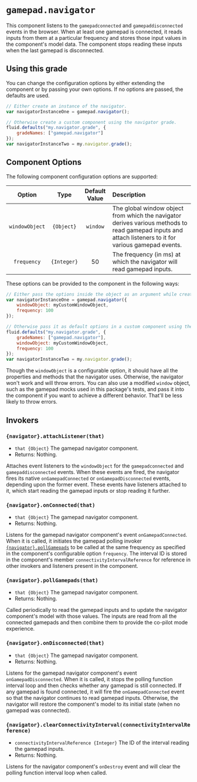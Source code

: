 <!--
Copyright (c) 2020 The Gamepad Navigator Authors
See the AUTHORS.md file at the top-level directory of this distribution and at
https://github.com/fluid-lab/gamepad-navigator/raw/master/AUTHORS.md.

Licensed under the BSD 3-Clause License. You may not use this file except in
compliance with this License.

You may obtain a copy of the BSD 3-Clause License at
https://github.com/fluid-lab/gamepad-navigator/blob/master/LICENSE
-->

# `gamepad.navigator`

This component listens to the `gamepadconnected` and `gamepaddisconnected` events in the browser. When at least one
gamepad is connected, it reads inputs from them at a particular frequency and stores those input values in the
component's model data. The component stops reading these inputs when the last gamepad is disconnected.

## Using this grade

You can change the configuration options by either extending the component or by passing your own options. If no
options are passed, the defaults are used.

``` javascript
// Either create an instance of the navigator.
var navigatorInstanceOne = gamepad.navigator();

// Otherwise create a custom component using the navigator grade.
fluid.defaults("my.navigator.grade", {
    gradeNames: ["gamepad.navigator"]
});
var navigatorInstanceTwo = my.navigator.grade();
```

## Component Options

The following component configuration options are supported:

| Option | Type | Default Value | Description |
| :---: | :---: | :---: | :--- |
| `windowObject` | `{Object}` | `window` | The global window object from which the navigator derives various methods to read gamepad inputs and attach listeners to it for various gamepad events. |
| `frequency` | `{Integer}` | 50 | The frequency (in ms) at which the navigator will read gamepad inputs. |

These options can be provided to the component in the following ways:

```javascript
// Either pass the options inside the object as an argument while creating an instance of the navigator.
var navigatorInstanceOne = gamepad.navigator({
    windowObject: myCustomWindowObject,
    frequency: 100
});

// Otherwise pass it as default options in a custom component using the navigator grade.
fluid.defaults("my.navigator.grade", {
    gradeNames: ["gamepad.navigator"],
    windowObject: myCustomWindowObject,
    frequency: 100
});
var navigatorInstanceTwo = my.navigator.grade();
```

Though the `windowObject` is a configurable option, it should have all the properties and methods that the navigator
uses. Otherwise, the navigator won't work and will throw errors. You can also use a modified `window` object, such as
the gamepad mocks used in this package's tests, and pass it into the component if you want to achieve a different
behavior. That'll be less likely to throw errors.

## Invokers

### `{navigator}.attachListener(that)`

- `that {Object}` The gamepad navigator component.
- Returns: Nothing.

Attaches event listeners to the `windowObject` for the `gamepadconnected` and `gamepaddisconnected` events. When these
events are fired, the navigator fires its native `onGamepadConnected` or `onGamepadDisconnected` events, depending upon
the former event. These events have listeners attached to it, which start reading the gamepad inputs or stop reading it
further.

### `{navigator}.onConnected(that)`

- `that {Object}` The gamepad navigator component.
- Returns: Nothing.

Listens for the gamepad navigator component's event `onGamepadConnected`. When it is called, it initiates the gamepad
polling invoker [`{navigator}.pollGamepads`](#navigatorpollgamepadsthat) to be called at the same frequency as
specified in the component's configurable option `frequency`. The interval ID is stored in the component's member
`connectivityIntervalReference` for reference in other invokers and listeners present in the component.

### `{navigator}.pollGamepads(that)`

- `that {Object}` The gamepad navigator component.
- Returns: Nothing.

Called periodically to read the gamepad inputs and to update the navigator component's model with those values. The
inputs are read from all the connected gamepads and then combine them to provide the co-pilot mode experience.

### `{navigator}.onDisconnected(that)`

- `that {Object}` The gamepad navigator component.
- Returns: Nothing.

Listens for the gamepad navigator component's event `onGamepadDisconnected`. When it is called, it stops the polling
function interval loop and then checks whether any gamepad is still connected. If any gamepad is found connected, it
will fire the `onGamepadConnected` event so that the navigator continues to read gamepad inputs. Otherwise, the
navigator will restore the component's model to its initial state (when no gamepad was connected).

### `{navigator}.clearConnectivityInterval(connectivityIntervalReference)`

- `connectivityIntervalReference {Integer}` The ID of the interval reading the gamepad inputs.
- Returns: Nothing.

Listens for the navigator component's `onDestroy` event and will clear the polling function interval loop when called.
